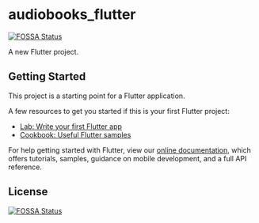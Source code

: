 # audiobooks_flutter
[![FOSSA Status](https://app.fossa.com/api/projects/git%2Bgithub.com%2FrIIh%2Faudiobooks.svg?type=shield)](https://app.fossa.com/projects/git%2Bgithub.com%2FrIIh%2Faudiobooks?ref=badge_shield)


A new Flutter project.

## Getting Started

This project is a starting point for a Flutter application.

A few resources to get you started if this is your first Flutter project:

- [Lab: Write your first Flutter app](https://flutter.dev/docs/get-started/codelab)
- [Cookbook: Useful Flutter samples](https://flutter.dev/docs/cookbook)

For help getting started with Flutter, view our
[online documentation](https://flutter.dev/docs), which offers tutorials,
samples, guidance on mobile development, and a full API reference.


## License
[![FOSSA Status](https://app.fossa.com/api/projects/git%2Bgithub.com%2FrIIh%2Faudiobooks.svg?type=large)](https://app.fossa.com/projects/git%2Bgithub.com%2FrIIh%2Faudiobooks?ref=badge_large)